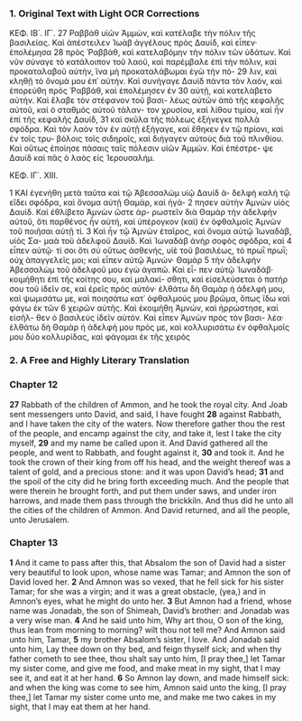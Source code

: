 ### 1. Original Text with Light OCR Corrections

ΚΕΦ. ΙΒ΄. ΙΓ΄.
27 Ραββάθ υἱῶν Ἀμμών, καὶ κατέλαβε τὴν πόλιν τῆς βασιλείας. Καὶ
ἀπέστειλεν Ἰωὰβ ἀγγέλους πρὸς Δαυίδ, καὶ εἶπεν· ἐπολέμησα
28 πρὸς Ῥαββάθ, καὶ κατελαβόμην τὴν πόλιν τῶν ὑδάτων. Καὶ νῦν
σύναγε τὸ κατάλοιπον τοῦ λαοῦ, καὶ παρέμβαλε ἐπὶ τὴν πόλιν,
καὶ προκαταλαβοῦ αὐτήν, ἵνα μὴ προκαταλάβωμαι ἐγὼ τὴν πό-
29 λιν, καὶ κληθῇ τὸ ὄνομά μου ἐπ᾿ αὐτήν. Καὶ συνήγαγε Δαυίδ
πάντα τὸν λαόν, καὶ ἐπορεύθη πρὸς Ῥαββάθ, καὶ ἐπολέμησεν ἐν
30 αὐτῇ, καὶ κατελάβετο αὐτήν. Καὶ ἔλαβε τὸν στέφανον τοῦ βασι-
λέως αὐτῶν ἀπὸ τῆς κεφαλῆς αὐτοῦ, καὶ ὁ σταθμὸς αὐτοῦ τάλαν-
τον χρυσίου, καὶ λίθου τιμίου, καὶ ἦν ἐπὶ τῆς κεφαλῆς Δαυίδ,
31 καὶ σκῦλα τῆς πόλεως ἐξήνεγκε πολλὰ σφόδρα. Καὶ τὸν λαὸν
τὸν ἐν αὐτῇ ἐξήγαγε, καὶ ἔθηκεν ἐν τῷ πρίονι, καὶ ἐν τοῖς τρυ-
βόλοις τοῖς σιδηροῖς, καὶ διήγαγεν αὐτοὺς διὰ τοῦ πλινθίου. Καὶ
οὕτως ἐποίησε πάσαις ταῖς πόλεσιν υἱῶν Ἀμμών. Καὶ ἐπέστρε-
ψε Δαυίδ καὶ πᾶς ὁ λαὸς εἰς Ἱερουσαλήμ.

ΚΕΦ. ΙΓ΄. ΧΙΙΙ.

1 ΚΑΙ ἐγενήθη μετὰ ταῦτα καὶ τῷ Ἀβεσσαλὼμ υἱῷ Δαυίδ ἀ-
δελφὴ καλὴ τῷ εἴδει σφόδρα, καὶ ὄνομα αὐτῇ Θαμάρ, καὶ ἠγά-
2 πησεν αὐτὴν Ἀμνὼν υἱὸς Δαυίδ. Καὶ ἐθλίβετο Ἀμνὼν ὥστε ἀρ-
ρωστεῖν διὰ Θαμὰρ τὴν ἀδελφὴν αὐτοῦ, ὅτι παρθένος ἦν αὐτή,
καὶ ὑπέρογκον (καὶ) ἐν ὀφθαλμοῖς Ἀμνὼν τοῦ ποιῆσαι αὐτῇ τί.
3 Καὶ ἦν τῷ Ἀμνὼν ἑταῖρος, καὶ ὄνομα αὐτῷ Ἰωναδάβ, υἱὸς Σα-
μαὰ τοῦ ἀδελφοῦ Δαυίδ. Καὶ Ἰωναδὰβ ἀνὴρ σοφὸς σφόδρα, καὶ
4 εἶπεν αὐτῷ· τί σοι ὅτι σὺ οὕτως ἀσθενής, υἱὲ τοῦ βασιλέως, τὸ
πρωῒ πρωῒ; οὐχ ἀπαγγελεῖς μοι; καὶ εἶπεν αὐτῷ Ἀμνών· Θαμὰρ
5 τὴν ἀδελφὴν Ἀβεσσαλὼμ τοῦ ἀδελφοῦ μου ἐγὼ ἀγαπῶ. Καὶ εἶ-
πεν αὐτῷ Ἰωναδάβ· κοιμήθητι ἐπὶ τῆς κοίτης σου, καὶ μαλακί-
σθητι, καὶ εἰσελεύσεται ὁ πατήρ σου τοῦ ἰδεῖν σε, καὶ ἐρεῖς πρὸς
αὐτόν· ἐλθάτω δὴ Θαμὰρ ἡ ἀδελφή μου, καὶ ψωμισάτω με, καὶ
ποιησάτω κατ᾿ ὀφθαλμούς μου βρῶμα, ὅπως ἴδω καὶ φάγω ἐκ τῶν
6 χειρῶν αὐτῆς. Καὶ ἐκοιμήθη Ἀμνών, καὶ ἠρρώστησε, καὶ εἰσῆλ-
θεν ὁ βασιλεὺς ἰδεῖν αὐτόν. Καὶ εἶπεν Ἀμνὼν πρὸς τὸν βασι-
λέα· ἐλθάτω δὴ Θαμὰρ ἡ ἀδελφή μου πρός με, καὶ κολλυρισάτω
ἐν ὀφθαλμοῖς μου δύο κολλυρίδας, καὶ φάγομαι ἐκ τῆς χειρὸς

### 2. A Free and Highly Literary Translation

### Chapter 12

**27** Rabbath of the children of Ammon, and he took the royal city.
And Joab sent messengers unto David, and said, I have fought
**28** against Rabbath, and I have taken the city of the waters.
Now therefore gather thou the rest of the people,
and encamp against the city, and take it,
lest I take the city myself,
**29** and my name be called upon it.
And David gathered all the people, and went to Rabbath,
and fought against it,
**30** and took it.
And he took the crown of their king from off his head,
and the weight thereof was a talent of gold,
and a precious stone: and it was upon David’s head;
**31** and the spoil of the city did he bring forth exceeding much.
And the people that were therein he brought forth,
and put them under saws, and under iron harrows,
and made them pass through the brickkiln.
And thus did he unto all the cities of the children of Ammon.
And David returned, and all the people, unto Jerusalem.

### Chapter 13

**1** And it came to pass after this, that Absalom the son of David
had a sister very beautiful to look upon,
whose name was Tamar; and Amnon the son of David loved her.
**2** And Amnon was so vexed, that he fell sick for his sister Tamar;
for she was a virgin; and it was a great obstacle, (yea,)
and in Amnon’s eyes, what he might do unto her.
**3** But Amnon had a friend, whose name was Jonadab,
the son of Shimeah, David’s brother:
and Jonadab was a very wise man.
**4** And he said unto him, Why art thou, O son of the king,
thus lean from morning to morning?
wilt thou not tell me?
And Amnon said unto him, Tamar,
**5** my brother Absalom’s sister, I love.
And Jonadab said unto him, Lay thee down on thy bed,
and feign thyself sick; and when thy father cometh to see thee,
thou shalt say unto him, [I pray thee,] let Tamar my sister come,
and give me food, and make meat in my sight,
that I may see it, and eat it at her hand.
**6** So Amnon lay down, and made himself sick:
and when the king was come to see him,
Amnon said unto the king, [I pray thee,] let Tamar my sister come unto me,
and make me two cakes in my sight, that I may eat them at her hand.